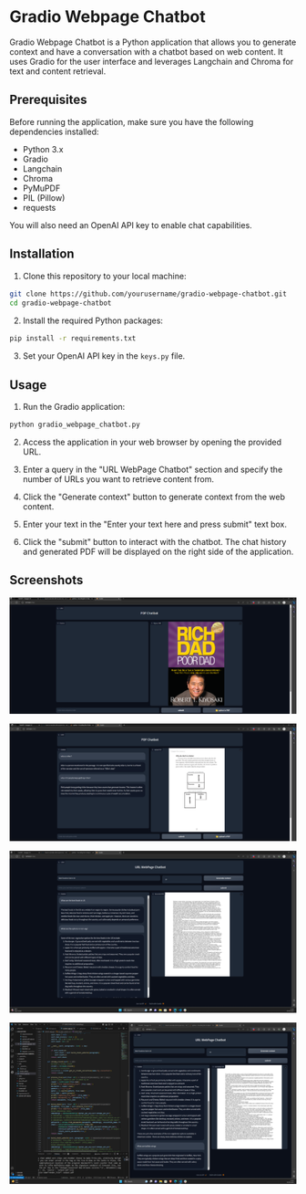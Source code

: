 # **Gradio Webpage Chatbot**

Gradio Webpage Chatbot is a Python application that allows you to generate context and have a conversation with a chatbot based on web content. It uses Gradio for the user interface and leverages Langchain and Chroma for text and content retrieval.

## Prerequisites

Before running the application, make sure you have the following dependencies installed:

- Python 3.x
- Gradio
- Langchain
- Chroma
- PyMuPDF
- PIL (Pillow)
- requests

You will also need an OpenAI API key to enable chat capabilities.

## Installation

1. Clone this repository to your local machine:

```bash
git clone https://github.com/yourusername/gradio-webpage-chatbot.git
cd gradio-webpage-chatbot
```

2. Install the required Python packages:

```bash
pip install -r requirements.txt
```

3. Set your OpenAI API key in the `keys.py` file.

## Usage

1. Run the Gradio application:

```bash
python gradio_webpage_chatbot.py
```

2. Access the application in your web browser by opening the provided URL.

3. Enter a query in the "URL WebPage Chatbot" section and specify the number of URLs you want to retrieve content from.

4. Click the "Generate context" button to generate context from the web content.

5. Enter your text in the "Enter your text here and press submit" text box.

6. Click the "submit" button to interact with the chatbot. The chat history and generated PDF will be displayed on the right side of the application.

## Screenshots

![Screenshot 2](screenshots/image-1.png)

![Screenshot 1](screenshots/image.png)


![Screenshot 3](screenshots/image-2.png)

![Screenshot 4](screenshots/image-3.png)

